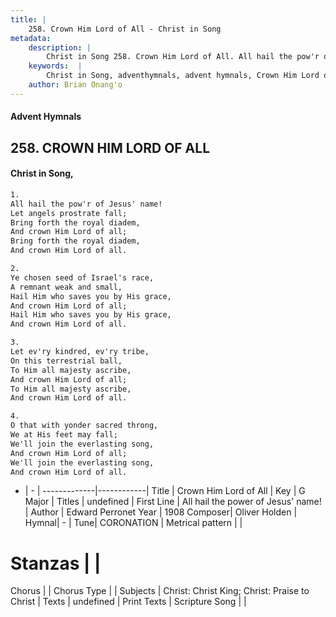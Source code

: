 ```yaml
---
title: |
    258. Crown Him Lord of All - Christ in Song
metadata:
    description: |
        Christ in Song 258. Crown Him Lord of All. All hail the pow'r of Jesus' name! Let angels prostrate fall; Bring forth the royal diadem, And crown Him Lord of all; Bring forth the royal diadem, And crown Him Lord of all.
    keywords:  |
        Christ in Song, adventhymnals, advent hymnals, Crown Him Lord of All, All hail the power of Jesus' name!. 
    author: Brian Onang'o
---
```


#### Advent Hymnals
## 258. CROWN HIM LORD OF ALL
####  Christ in Song,

```txt
1.
All hail the pow'r of Jesus' name!
Let angels prostrate fall;
Bring forth the royal diadem,
And crown Him Lord of all;
Bring forth the royal diadem,
And crown Him Lord of all.

2.
Ye chosen seed of Israel's race,
A remnant weak and small,
Hail Him who saves you by His grace,
And crown Him Lord of all;
Hail Him who saves you by His grace,
And crown Him Lord of all.

3.
Let ev'ry kindred, ev'ry tribe,
On this terrestrial ball,
To Him all majesty ascribe,
And crown Him Lord of all;
To Him all majesty ascribe,
And crown Him Lord of all.

4.
O that with yonder sacred throng,
We at His feet may fall;
We'll join the everlasting song,
And crown Him Lord of all;
We'll join the everlasting song,
And crown Him Lord of all.

```

- |   -  |
-------------|------------|
Title | Crown Him Lord of All |
Key | G Major |
Titles | undefined |
First Line | All hail the power of Jesus' name! |
Author | Edward Perronet
Year | 1908
Composer| Oliver Holden |
Hymnal|  - |
Tune| CORONATION |
Metrical pattern | |
# Stanzas |  |
Chorus |  |
Chorus Type |  |
Subjects | Christ: Christ King; Christ: Praise to Christ |
Texts | undefined |
Print Texts | 
Scripture Song |  |
    
